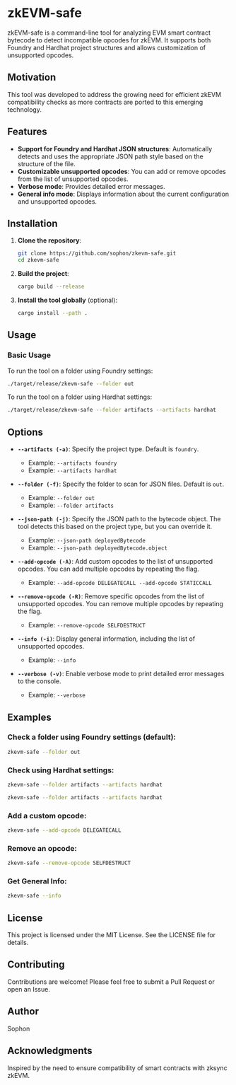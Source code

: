 # zkEVM-safe

zkEVM-safe is a command-line tool for analyzing EVM smart contract bytecode to detect incompatible opcodes for zkEVM. It supports both Foundry and Hardhat project structures and allows customization of unsupported opcodes.

## Motivation

This tool was developed to address the growing need for efficient zkEVM compatibility checks as more contracts are ported to this emerging technology.

## Features

- **Support for Foundry and Hardhat JSON structures**: Automatically detects and uses the appropriate JSON path style based on the structure of the file.
- **Customizable unsupported opcodes**: You can add or remove opcodes from the list of unsupported opcodes.
- **Verbose mode**: Provides detailed error messages.
- **General info mode**: Displays information about the current configuration and unsupported opcodes.

## Installation

1. **Clone the repository**:
    ```bash
    git clone https://github.com/sophon/zkevm-safe.git
    cd zkevm-safe
    ```

2. **Build the project**:
    ```bash
    cargo build --release
    ```

3. **Install the tool globally** (optional):
    ```bash
    cargo install --path .
    ```

## Usage

### Basic Usage

To run the tool on a folder using Foundry settings:

```bash
./target/release/zkevm-safe --folder out
```

To run the tool on a folder using Hardhat settings:

```bash
./target/release/zkevm-safe --folder artifacts --artifacts hardhat
```

## Options

- **`--artifacts (-a)`**: Specify the project type. Default is `foundry`.
  - Example: `--artifacts foundry`
  - Example: `--artifacts hardhat`

- **`--folder (-f)`**: Specify the folder to scan for JSON files. Default is `out`.
  - Example: `--folder out`
  - Example: `--folder artifacts`

- **`--json-path (-j)`**: Specify the JSON path to the bytecode object. The tool detects this based on the project type, but you can override it.
  - Example: `--json-path deployedBytecode`
  - Example: `--json-path deployedBytecode.object`

- **`--add-opcode (-A)`**: Add custom opcodes to the list of unsupported opcodes. You can add multiple opcodes by repeating the flag.
  - Example: `--add-opcode DELEGATECALL --add-opcode STATICCALL`

- **`--remove-opcode (-R)`**: Remove specific opcodes from the list of unsupported opcodes. You can remove multiple opcodes by repeating the flag.
  - Example: `--remove-opcode SELFDESTRUCT`

- **`--info (-i)`**: Display general information, including the list of unsupported opcodes.
  - Example: `--info`

- **`--verbose (-v)`**: Enable verbose mode to print detailed error messages to the console.
  - Example: `--verbose`

## Examples

### Check a folder using Foundry settings (default):

```bash
zkevm-safe --folder out
```

### Check using Hardhat settings:

```bash
zkevm-safe --folder artifacts --artifacts hardhat
```

```bash
zkevm-safe --folder artifacts --artifacts hardhat
```

### Add a custom opcode:

```bash
zkevm-safe --add-opcode DELEGATECALL
```

### Remove an opcode:

```bash
zkevm-safe --remove-opcode SELFDESTRUCT
```

### Get General Info:

```bash
zkevm-safe --info
```

## License
This project is licensed under the MIT License. See the LICENSE file for details.

## Contributing
Contributions are welcome! Please feel free to submit a Pull Request or open an Issue.

## Author
Sophon

## Acknowledgments
Inspired by the need to ensure compatibility of smart contracts with zksync zkEVM.